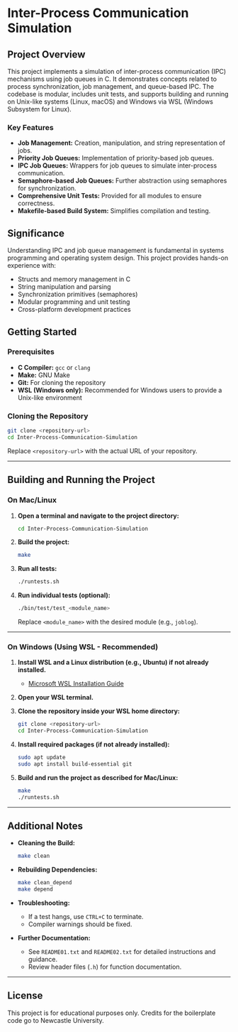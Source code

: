 # Inter-Process Communication Simulation

## Project Overview

This project implements a simulation of inter-process communication (IPC) mechanisms using job queues in C. It demonstrates concepts related to process synchronization, job management, and queue-based IPC. The codebase is modular, includes unit tests, and supports building and running on Unix-like systems (Linux, macOS) and Windows via WSL (Windows Subsystem for Linux).

### Key Features

- **Job Management:** Creation, manipulation, and string representation of jobs.
- **Priority Job Queues:** Implementation of priority-based job queues.
- **IPC Job Queues:** Wrappers for job queues to simulate inter-process communication.
- **Semaphore-based Job Queues:** Further abstraction using semaphores for synchronization.
- **Comprehensive Unit Tests:** Provided for all modules to ensure correctness.
- **Makefile-based Build System:** Simplifies compilation and testing.

## Significance

Understanding IPC and job queue management is fundamental in systems programming and operating system design. This project provides hands-on experience with:

- Structs and memory management in C
- String manipulation and parsing
- Synchronization primitives (semaphores)
- Modular programming and unit testing
- Cross-platform development practices

## Getting Started

### Prerequisites

- **C Compiler:** `gcc` or `clang`
- **Make:** GNU Make
- **Git:** For cloning the repository
- **WSL (Windows only):** Recommended for Windows users to provide a Unix-like environment

### Cloning the Repository

```sh
git clone <repository-url>
cd Inter-Process-Communication-Simulation
```

Replace `<repository-url>` with the actual URL of your repository.

---

## Building and Running the Project

### On Mac/Linux

1. **Open a terminal and navigate to the project directory:**
    ```sh
    cd Inter-Process-Communication-Simulation
    ```

2. **Build the project:**
    ```sh
    make
    ```

3. **Run all tests:**
    ```sh
    ./runtests.sh
    ```

4. **Run individual tests (optional):**
    ```sh
    ./bin/test/test_<module_name>
    ```
    Replace `<module_name>` with the desired module (e.g., `joblog`).

---

### On Windows (Using WSL - Recommended)

1. **Install WSL and a Linux distribution (e.g., Ubuntu) if not already installed.**
   - [Microsoft WSL Installation Guide](https://docs.microsoft.com/en-us/windows/wsl/install)

2. **Open your WSL terminal.**

3. **Clone the repository inside your WSL home directory:**
    ```sh
    git clone <repository-url>
    cd Inter-Process-Communication-Simulation
    ```

4. **Install required packages (if not already installed):**
    ```sh
    sudo apt update
    sudo apt install build-essential git
    ```

5. **Build and run the project as described for Mac/Linux:**
    ```sh
    make
    ./runtests.sh
    ```

---

## Additional Notes

- **Cleaning the Build:**
    ```sh
    make clean
    ```

- **Rebuilding Dependencies:**
    ```sh
    make clean_depend
    make depend
    ```

- **Troubleshooting:**
    - If a test hangs, use `CTRL+C` to terminate.
    - Compiler warnings should be fixed.

- **Further Documentation:**
    - See `README01.txt` and `README02.txt` for detailed instructions and guidance.
    - Review header files (`.h`) for function documentation.

---

## License

This project is for educational purposes only. Credits for the boilerplate code go to Newcastle University.

